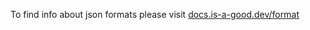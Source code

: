 To find info about json formats please visit [docs.is-a-good.dev/format](https://docs.is-a-good.dev/format)
